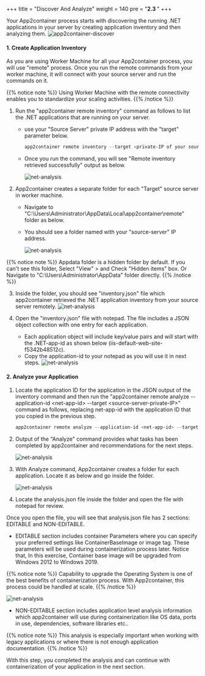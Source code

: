 +++
title = "Discover And Analyze"
weight = 140
pre = "<b>2.3 </b>"
+++

Your App2container process starts with discovering the running .NET applications in your server by creating application inventory and then analyzing them.
![app2container-discover](/discover-and-analyze/discover-overview-diagram.png)

#### 1. Create Application Inventory

As you are using Worker Machine for all your App2container process, you will use "remote" process. Once you run the remote commands from your worker machine, it will connect with your source server and run the commands on it.

{{% notice note %}}
Using Worker Machine with the remote connectivity enables you to standardize your scaling activities.
{{% /notice %}}

1. Run the "app2container remote inventory" command as follows to list the .NET applications that are running on your server.

   - use your "Source Server" private IP address with the "target" parameter below.

      ```powershell
      app2container remote inventory --target <private-IP of your source server>
      ```

   - Once you run the command, you will see "Remote inventory retrieved successfully" output as below.

      ![net-analysis](/discover-and-analyze/net-inventory-1.png)

2. App2container creates a separate folder for each "Target" source server in worker machine.

   - Navigate to "C:\Users\Administrator\AppData\Local\app2container\remote\" folder as below.
   - You should see a folder named with your "source-server" IP address.

      ![net-analysis](/discover-and-analyze/net-inventory-2.png)

{{% notice note %}}
Appdata folder is a hidden folder by default. If you can't see this folder, Select "View" > and Check "Hidden items" box. Or Navigate to "C:\Users\Administrator\AppData\" folder directly. 
{{% /notice %}}

3. Inside the folder, you should see "inventory.json" file which app2container retrieved the .NET application inventory from your source server remotely.
   ![net-analysis](/discover-and-analyze/net-inventory-3.png)

4. Open the "inventory.json" file with notepad. The file includes a JSON object collection with one entry for each application.

   - Each application object will include key/value pairs and will start with the .NET-app-id as shown below (iis-default-web-site-f5342b48512c).
   - Copy the application-id to your notepad as you will use it in next steps.
      ![net-analysis](/discover-and-analyze/net-inventory-4.png)

#### 2. Analyze your Application

1. Locate the application ID for the application in the JSON output of the inventory command and then run the "app2container remote analyze --application-id \<net-app-id\> --target \<source-server-private-IP\>" command as follows, replacing net-app-id with the application ID that you copied in the previous step.

   ```powershell
   app2container remote analyze --application-id <net-app-id> --target <source-server-private-IP>
   ```

2. Output of the "Analyze" command provides what tasks has been completed by app2container and recommendations for the next steps.

   ![net-analysis](/discover-and-analyze/net-analyze-1.png)

3. With Analyze command, App2container creates a folder for each application. Locate it as below and go inside the folder.

   ![net-analysis](/discover-and-analyze/net-analyze-2.png)

4. Locate the analysis.json file inside the folder and  open the file with notepad for review.

Once you open the file, you will see that analysis.json file has 2 sections: EDITABLE and NON-EDITABLE.

   - EDITABLE section includes container Parameters where you can specify your preferred settings like ContainerBaseImage or image tag. These parameters will be used during containerization process later. Notice that, In this exercise, Container base image will be upgraded from Windows 2012 to Windows 2019.

{{% notice note %}}
Capability to upgrade the Operating System is one of the best benefits of containerization process. With App2container, this process could be handled at scale.
{{% /notice %}}

   ![net-analysis](/discover-and-analyze/net-analyze-3.png)

   - NON-EDITABLE section includes application level analysis information which app2container will use during containerization like OS data, ports in use, dependencies, software libraries etc..

{{% notice note %}}
This analysis is especially important when working with legacy applications or where there is not enough application documentation.
{{% /notice %}}

With this step, you completed the analysis and can continue with containerization of your application in the next section.
